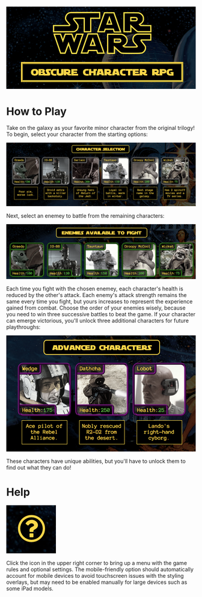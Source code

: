 ![alt text](https://github.com/awberez/sw-game/blob/master/assets/images/readme_1.png "Header Image")
# How to Play
Take on the galaxy as your favorite minor character from the original trilogy! To begin, select your character from the starting options:

![alt text](https://github.com/awberez/sw-game/blob/master/assets/images/readme_2.png "Characters Image")

Next, select an enemey to battle from the remaining characters:

![alt text](https://github.com/awberez/sw-game/blob/master/assets/images/readme_3.png "Enemies Image")

Each time you fight with the chosen enemey, each character's health is reduced by the other's attack. Each enemy's attack strength remains the same every time you fight, but yours increases to represent the experience gained from combat. Choose the order of your enemies wisely, because you need to win three successive battles to beat the game. If your character can emerge victorious, you'll unlock three additional characters for future playthroughs:

![alt text](https://github.com/awberez/sw-game/blob/master/assets/images/readme_4.png "Advanced Characters Image")

These characters have unique abilities, but you'll have to unlock them to find out what they can do!

# Help
![alt text](https://github.com/awberez/sw-game/blob/master/assets/images/readme_5.png "Help Image") 

Click the icon in the upper right corner to bring up a menu with the game rules and optional settings. The mobile-friendly option should automatically account for mobile devices to avoid touchscreen issues with the styling overlays, but may need to be enabled manually for large devices such as some iPad models.
